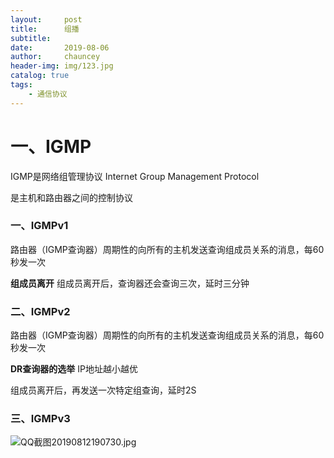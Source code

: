 ```yaml
---
layout:     post
title:      组播
subtitle:   
date:       2019-08-06
author:     chauncey
header-img: img/123.jpg
catalog: true
tags:
    - 通信协议
---
```


>> 

# 一、IGMP

IGMP是网络组管理协议  Internet Group Management Protocol  

是主机和路由器之间的控制协议

### 一、IGMPv1

路由器（IGMP查询器）周期性的向所有的主机发送查询组成员关系的消息，每60秒发一次

**组成员离开**   组成员离开后，查询器还会查询三次，延时三分钟

### 二、IGMPv2

路由器（IGMP查询器）周期性的向所有的主机发送查询组成员关系的消息，每60秒发一次

**DR查询器的选举**  IP地址越小越优

组成员离开后，再发送一次特定组查询，延时2S

### 三、IGMPv3

![QQ截图20190812190730.jpg](https://i.loli.net/2019/08/12/fS1Gq3uDWHzyisK.jpg)






